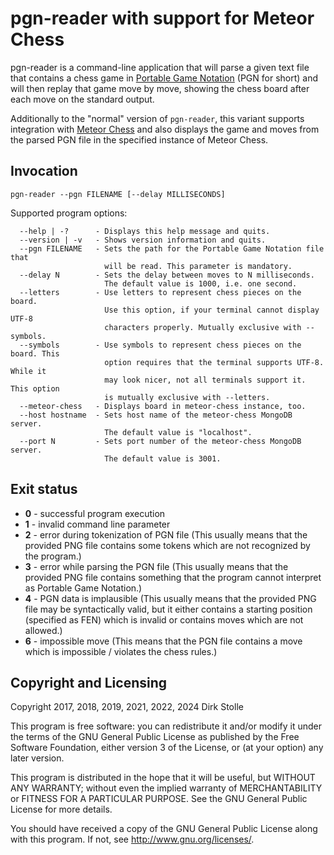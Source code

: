 # pgn-reader with support for Meteor Chess

pgn-reader is a command-line application that will parse a given text file that
contains a chess game in [Portable Game Notation](https://en.wikipedia.org/wiki/Portable_Game_Notation)
(PGN for short) and will then replay that game move by move, showing the chess
board after each move on the standard output.

Additionally to the "normal" version of `pgn-reader`, this variant supports
integration with [Meteor Chess](https://github.com/striezel/meteor-chess) and
also displays the game and moves from the parsed PGN file in the specified
instance of Meteor Chess.

## Invocation

    pgn-reader --pgn FILENAME [--delay MILLISECONDS]

Supported program options:

```
  --help | -?      - Displays this help message and quits.
  --version | -v   - Shows version information and quits.
  --pgn FILENAME   - Sets the path for the Portable Game Notation file that
                     will be read. This parameter is mandatory.
  --delay N        - Sets the delay between moves to N milliseconds.
                     The default value is 1000, i.e. one second.
  --letters        - Use letters to represent chess pieces on the board.
                     Use this option, if your terminal cannot display UTF-8
                     characters properly. Mutually exclusive with --symbols.
  --symbols        - Use symbols to represent chess pieces on the board. This
                     option requires that the terminal supports UTF-8. While it
                     may look nicer, not all terminals support it. This option
                     is mutually exclusive with --letters.
  --meteor-chess   - Displays board in meteor-chess instance, too.
  --host hostname  - Sets host name of the meteor-chess MongoDB server.
                     The default value is "localhost".
  --port N         - Sets port number of the meteor-chess MongoDB server.
                     The default value is 3001.
```

## Exit status

* **0** - successful program execution
* **1** - invalid command line parameter
* **2** - error during tokenization of PGN file
  (This usually means that the provided PNG file contains some tokens which are
   not recognized by the program.)
* **3** - error while parsing the PGN file
  (This usually means that the provided PNG file contains something that the
   program cannot interpret as Portable Game Notation.)
* **4** - PGN data is implausible
  (This usually means that the provided PNG file may be syntactically valid, but
   it either contains a starting position (specified as FEN) which is invalid or
   contains moves which are not allowed.)
* **6** - impossible move
  (This means that the PGN file contains a move which is impossible / violates
   the chess rules.)

## Copyright and Licensing

Copyright 2017, 2018, 2019, 2021, 2022, 2024  Dirk Stolle

This program is free software: you can redistribute it and/or modify
it under the terms of the GNU General Public License as published by
the Free Software Foundation, either version 3 of the License, or
(at your option) any later version.

This program is distributed in the hope that it will be useful,
but WITHOUT ANY WARRANTY; without even the implied warranty of
MERCHANTABILITY or FITNESS FOR A PARTICULAR PURPOSE.  See the
GNU General Public License for more details.

You should have received a copy of the GNU General Public License
along with this program.  If not, see <http://www.gnu.org/licenses/>.

